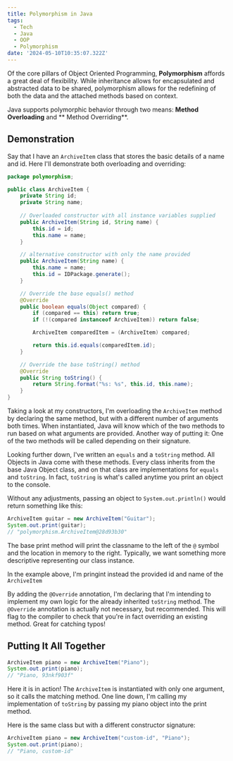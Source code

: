 ```yaml
---
title: Polymorphism in Java
tags:
  - Tech
  - Java
  - OOP
  - Polymorphism
date: '2024-05-10T10:35:07.322Z'
---
```


Of the core pillars of Object Oriented Programming, **Polymorphism** affords a great deal of flexibility. While inheritance allows for encapsulated and abstracted data to be shared, polymorphism allows for the redefining of both the data and the attached methods based on context. 

Java supports polymorphic behavior through two means: **Method Overloading** and ** Method Overriding**.

## Demonstration

Say that I have an `ArchiveItem` class that stores the basic details of a name and id. Here I'll demonstrate both overloading and overriding:


```Java
package polymorphism;

public class ArchiveItem {
	private String id;
	private String name;
	
	// Overloaded constructor with all instance variables supplied
	public ArchiveItem(String id, String name) {
		this.id = id;
		this.name = name;
	}

	// alternative constructor with only the name provided
	public ArchiveItem(String name) {
		this.name = name;
		this.id = IDPackage.generate();
	}

	// Override the base equals() method
	@Override
	public boolean equals(Object compared) {
		if (compared == this) return true;
		if (!(compared instanceof ArchiveItem)) return false;

		ArchiveItem comparedItem = (ArchiveItem) compared;

		return this.id.equals(comparedItem.id);
	}

	// Override the base toString() method
	@Override
	public String toString() {
		return String.format("%s: %s", this.id, this.name);
	}
}

```

Taking a look at my constructors, I'm overloading the `ArchiveItem` method by declaring the same method, but with a different number of arguments both times. When instantiated, Java will know which of the two methods to run based on what arguments are provided. Another way of putting it: One of the two methods will be called depending on their signature.

Looking further down, I've written an `equals` and a `toString` method. All Objects in Java come with these methods. Every class inherits from the base Java Object class, and on that class are implementations for `equals` and `toString`. In fact, `toString` is what's called anytime you print an object to the console.

Without any adjustments, passing an object to `System.out.println()` would return something like this:

```Java
ArchiveItem guitar = new ArchiveItem("Guitar");
System.out.print(guitar);
// "polymorphism.ArchiveItem@28d93b30"
```

The base print method will print the classname to the left of the `@` symbol and the location in memory to the right. Typically, we want something more descriptive representing our class instance.

In the example above, I'm pringint instead the provided id and name of the `ArchiveItem`

By adding the `@Override` annotation, I'm declaring that I'm intending to implement my own logic for the already inherited `toString` method. The `@Override` annotation is actually not necessary, but recommended. This will flag to the compiler to check that you're in fact overriding an existing method. Great for catching typos!

## Putting It All Together

```Java
ArchiveItem piano = new ArchiveItem("Piano");
System.out.print(piano);
// "Piano, 93nkf903f"
```

Here it is in action! The `ArchiveItem` is instantiated with only one argument, so it calls the matching method. One line down, I'm calling my implementation of `toString` by passing my piano object into the print method.

Here is the same class but with a different constructor signature:


```Java
ArchiveItem piano = new ArchiveItem("custom-id", "Piano");
System.out.print(piano);
// "Piano, custom-id"
```
